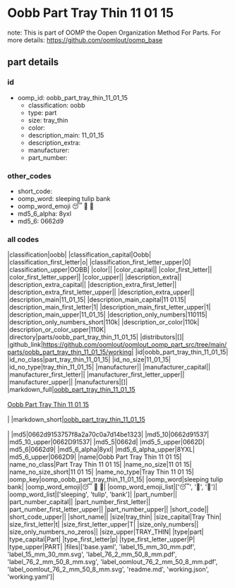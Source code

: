 # Oobb Part Tray Thin 11 01 15  

note: This is part of OOMP the Oopen Organization Method For Parts. For more details: https://github.com/oomlout/oomp_base

##  part details





### id
* oomp_id: oobb_part_tray_thin_11_01_15
  * classification: oobb
  * type: part
  * size: tray_thin
  * color: 
  * description_main: 11_01_15
  * description_extra: 
  * manufacturer: 
  * part_number: 

### other_codes
* short_code: 
* oomp_word: sleeping tulip bank
* oomp_word_emoji :sleeping: :tulip: :bank:
* md5_6_alpha: 8yxl
* md5_6: 0662d9

### all codes 
|classification|oobb|
|classification_capital|Oobb|
|classification_first_letter|o|
|classification_first_letter_upper|O|
|classification_upper|OOBB|
|color||
|color_capital||
|color_first_letter||
|color_first_letter_upper||
|color_upper||
|description_extra||
|description_extra_capital||
|description_extra_first_letter||
|description_extra_first_letter_upper||
|description_extra_upper||
|description_main|11_01_15|
|description_main_capital|11 01.15|
|description_main_first_letter|1|
|description_main_first_letter_upper|1|
|description_main_upper|11_01_15|
|description_only_numbers|110115|
|description_only_numbers_short|110k|
|description_or_color|110k|
|description_or_color_upper|110K|
|directory|parts/oobb_part_tray_thin_11_01_15|
|distributors|[]|
|github_link|https://github.com/oomlout/oomlout_oomp_part_src/tree/main/parts/oobb_part_tray_thin_11_01_15/working|
|id|oobb_part_tray_thin_11_01_15|
|id_no_class|part_tray_thin_11_01_15|
|id_no_size|11_01_15|
|id_no_type|tray_thin_11_01_15|
|manufacturer||
|manufacturer_capital||
|manufacturer_first_letter||
|manufacturer_first_letter_upper||
|manufacturer_upper||
|manufacturers|[]|
|markdown_full|[oobb_part_tray_thin_11_01_15](https://github.com/oomlout/oomlout_oomp_part_src/tree/main/parts/oobb_part_tray_thin_11_01_15/working)<br>[](https://github.com/oomlout/oomlout_oomp_part_src/tree/main/parts/oobb_part_tray_thin_11_01_15/working)<br>[Oobb Part Tray Thin 11 01 15](https://github.com/oomlout/oomlout_oomp_part_src/tree/main/parts/oobb_part_tray_thin_11_01_15/working)<br><br>|
|markdown_short|[oobb_part_tray_thin_11_01_15](https://github.com/oomlout/oomlout_oomp_part_src/tree/main/parts/oobb_part_tray_thin_11_01_15/working)<br><br>|
|md5|0662d9153757f8a2a70c0a7d14be1323|
|md5_10|0662d91537|
|md5_10_upper|0662D91537|
|md5_5|0662d|
|md5_5_upper|0662D|
|md5_6|0662d9|
|md5_6_alpha|8yxl|
|md5_6_alpha_upper|8YXL|
|md5_6_upper|0662D9|
|name|Oobb Part Tray Thin 11 01 15|
|name_no_class|Part Tray Thin 11 01 15|
|name_no_size|11 01 15|
|name_no_size_short|11 01 15|
|name_no_type|Tray Thin 11 01 15|
|oomp_key|oomp_oobb_part_tray_thin_11_01_15|
|oomp_word|sleeping tulip bank|
|oomp_word_emoji|:sleeping: :tulip: :bank:|
|oomp_word_emoji_list|[':sleeping:', ':tulip:', ':bank:']|
|oomp_word_list|['sleeping', 'tulip', 'bank']|
|part_number||
|part_number_capital||
|part_number_first_letter||
|part_number_first_letter_upper||
|part_number_upper||
|short_code||
|short_code_upper||
|short_name||
|size|tray_thin|
|size_capital|Tray Thin|
|size_first_letter|t|
|size_first_letter_upper|T|
|size_only_numbers||
|size_only_numbers_no_zeros||
|size_upper|TRAY_THIN|
|type|part|
|type_capital|Part|
|type_first_letter|p|
|type_first_letter_upper|P|
|type_upper|PART|
|files|['base.yaml', 'label_15_mm_30_mm.pdf', 'label_15_mm_30_mm.svg', 'label_76_2_mm_50_8_mm.pdf', 'label_76_2_mm_50_8_mm.svg', 'label_oomlout_76_2_mm_50_8_mm.pdf', 'label_oomlout_76_2_mm_50_8_mm.svg', 'readme.md', 'working.json', 'working.yaml']|
